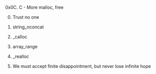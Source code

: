 0x0C. C - More malloc, free

0. Trust no one 

1. string_nconcat 

2. _calloc

3. array_range 

4. _realloc 

5. We must accept finite disappointment, but never lose infinite hope 

